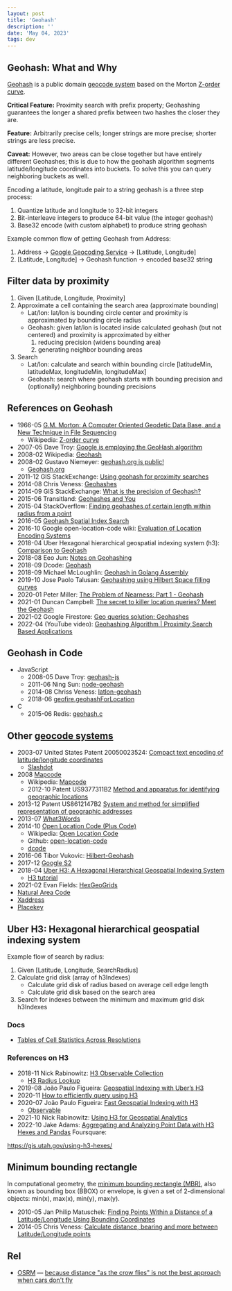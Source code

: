 ```yaml
---
layout: post
title: 'Geohash'
description: ''
date: 'May 04, 2023'
tags: dev
---
```


## Geohash: What and Why

[Geohash](https://en.wikipedia.org/wiki/Geohash) is a public domain [geocode system](https://en.wikipedia.org/wiki/Geocode#Geocode_system) based on the Morton [Z-order curve](https://en.wikipedia.org/wiki/Z-order_curve).

**Critical Feature:** Proximity search with prefix property; Geohashing guarantees the longer a shared prefix between two hashes the closer they are.

**Feature:** Arbitrarily precise cells; longer strings are more precise; shorter strings are less precise.

**Caveat:** However, two areas can be close together but have entirely different Geohashes; this is due to how the geohash algorithm segments latitude/longitude coordinates into buckets. To solve this you can query neighboring buckets as well.

Encoding a latitude, longitude pair to a string geohash is a three step process:

1. Quantize latitude and longitude to 32-bit integers
2. Bit-interleave integers to produce 64-bit value (the integer geohash)
3. Base32 encode (with custom alphabet) to produce string geohash

Example common flow of getting Geohash from Address:

1. Address → [Google Geocoding Service](https://developers.google.com/maps/documentation/javascript/geocoding) → [Latitude, Longitude]
2. [Latitude, Longitude] → Geohash function → encoded base32 string


## Filter data by proximity

1. Given [Latitude, Longitude, Proximity]
2. Approximate a cell containing the search area (approximate bounding)
    - Lat/lon: lat/lon is bounding circle center and proximity is approximated by bounding circle radius
    - Geohash: given lat/lon is located inside calculated geohash (but not centered) and proximity is approximated by either
        1. reducing precision (widens bounding area)
        2. generating neighbor bounding areas
3. Search
    - Lat/lon: calculate and search within bounding circle [latitudeMin, latitudeMax, longitudeMin, longitudeMax]
    - Geohash: search where geohash starts with bounding precision and (optionally) neighboring bounding precisions

## References on Geohash

- 1966-05 [G.M. Morton: A Computer Oriented Geodetic Data Base, and a New Technique in File Sequencing](https://dominoweb.draco.res.ibm.com/0dabf9473b9c86d48525779800566a39.html)
    - Wikipedia: [Z-order curve](https://en.wikipedia.org/wiki/Z-order_curve)
- 2007-05 Dave Troy: [Google is employing the GeoHash algorithm](https://web.archive.org/web/20111123133103/http://www.openlocation.org/?p=9)
- 2008-02 Wikipedia: [Geohash](https://en.wikipedia.org/wiki/Geohash)
- 2008-02 Gustavo Niemeyer: [geohash.org is public!](https://web.archive.org/web/20080305223755/http://blog.labix.org/#post-85)
    - [Geohash.org](http://geohash.org/site/tips.html)
- 2011-12 GIS StackExchange: [Using geohash for proximity searches](https://gis.stackexchange.com/questions/18330/using-geohash-for-proximity-searches/92331#92331)
- 2014-08 Chris Veness: [Geohashes](https://www.movable-type.co.uk/scripts/geohash.html)
- 2014-09 GIS StackExchange: [What is the precision of Geohash?](https://gis.stackexchange.com/questions/115280/what-is-the-precision-of-geohash)
- 2015-06 Transitland: [Geohashes and You](https://www.transit.land/news/2015/06/05/geohashes-and-you)
- 2015-04 StackOverflow: [Finding geohashes of certain length within radius from a point](https://stackoverflow.com/questions/36705355/finding-geohashes-of-certain-length-within-radius-from-a-point)
- 2016-05 [Geohash Spatial Index Search](https://github.com/yinqiwen/ardb/wiki/Spatial-Index)
- 2016-10 Google open-location-code wiki: [Evaluation of Location Encoding Systems](https://github.com/google/open-location-code/wiki/Evaluation-of-Location-Encoding-Systems#geohash)
- 2018-04 Uber Hexagonal hierarchical geospatial indexing system (h3): [Comparison to Geohash](https://h3geo.org/docs/comparisons/geohash)
- 2018-08 Eeo Jun: [Notes on Geohashing](https://eugene-eeo.github.io/blog/geohashing.html)
- 2018-09 Dcode: [Geohash](https://www.dcode.fr/geohash-coordinates)
- 2018-09 Michael McLoughlin: [Geohash in Golang Assembly](https://mmcloughlin.com/posts/geohash-assembly)
- 2019-10 Jose Paolo Talusan: [Geohashing using Hilbert Space filling curves](https://jpinjpblog.wordpress.com/2019/10/24/geohashing-using-hilbert-space-filling-curves/)
- 2020-01 Peter Miller: [The Problem of Nearness: Part 1 - Geohash](https://dev.to/phm200/the-problem-of-nearness-part-1-geohash-4hh8)
- 2021-01 Duncan Campbell: [The secret to killer location queries? Meet the Geohash](https://duncanacampbell.medium.com/demystifying-compound-location-queries-in-firebase-740e88a3fa9a)
- 2021-02 Google Firestore: [Geo queries solution: Geohashes](https://cloud.google.com/firestore/docs/solutions/geoqueries#solution_geohashes)
- 2022-04 (YouTube video): [Geohashing Algorithm | Proximity Search Based Applications](https://youtu.be/6uhSpLjGLgo)

## Geohash in Code

- JavaScript
    - 2008-05 Dave Troy: [geohash-js](https://github.com/davetroy/geohash-js)
    - 2011-06 Ning Sun: [node-geohash](https://github.com/sunng87/node-geohash)
    - 2014-08 Chriss Veness: [latlon-geohash](https://github.com/chrisveness/latlon-geohash)
    - 2018-06 [geofire.geohashForLocation](https://github.com/firebase/geofire-js/blob/master/packages/geofire-common/src/index.ts#L146)
- C
    - 2015-06 Redis: [geohash.c](https://github.com/redis/redis/blob/fc0c9c8097a5b2bc8728bec9cfee26817a702f09/src/geohash.c)


## Other [geocode systems](https://en.wikipedia.org/wiki/Geocode#Geocode_system)

- 2003-07 United States Patent 20050023524: [Compact text encoding of latitude/longitude coordinates](https://patents.google.com/patent/US20050023524A1/en)
    - [Slashdot](https://yro.slashdot.org/story/05/02/06/1437236/microsoft-seeks-latitudelongitude-patent)
- 2008 [Mapcode](https://www.mapcode.com/)
    - Wikipedia: [Mapcode](https://en.wikipedia.org/wiki/Mapcode#:~:text=The%20mapcode%20system%20was%20developed,opened%20up%20for%20civilian%20use.)
    - 2012-10 Patent US9377311B2 [Method and apparatus for identifying geographic locations](https://patents.google.com/patent/US9377311/en)
- 2013-12 Patent US8612147B2 [System and method for simplified representation of geographic addresses](https://patents.google.com/patent/US8612147B2/en)
- 2013-07 [What3Words](https://what3words.com/)
- 2014-10 [Open Location Code (Plus Code)](https://maps.google.com/pluscodes/)
    - Wikipedia: [Open Location Code](https://en.wikipedia.org/wiki/Open_Location_Code)
    - Github: [open-location-code](https://github.com/google/open-location-code)
    - [dcode](https://www.dcode.fr/open-location-code)
- 2016-06 Tibor Vukovic: [Hilbert-Geohash](https://ntnuopen.ntnu.no/ntnu-xmlui/bitstream/handle/11250/2404058/14938_FULLTEXT.pdf?sequence=1)
- 2017-12 [Google S2](https://opensource.googleblog.com/2017/12/announcing-s2-library-geometry-on-sphere.html)
- 2018-04 [Uber H3: A Hexagonal Hierarchical Geospatial Indexing System](https://h3geo.org/)
    - [H3 tutorial](https://observablehq.com/@nrabinowitz/h3-tutorial-intro-to-h3-js-v4)
- 2021-02 Evan Fields: [HexGeoGrids](https://evanfields.github.io/No-Perfect-Geo-Grid/)
- [Natural Area Code](https://wikimili.com/en/Natural_Area_Code)
- [Xaddress](https://xaddress.org/)
- [Placekey](https://www.placekey.io/)

## Uber H3: Hexagonal hierarchical geospatial indexing system

Example flow of search by radius:

1. Given [Latitude, Longitude, SearchRadius]
2. Calculate grid disk (array of h3Indexes)
    - Calculate grid disk of radius based on average cell edge length
    - Calculate grid disk based on the search area
3. Search for indexes between the minimum and maximum grid disk h3Indexes

### Docs
- [Tables of Cell Statistics Across Resolutions](https://h3geo.org/docs/core-library/restable/)

### References on H3

- 2018-11 Nick Rabinowitz: [H3 Observable Collection](https://observablehq.com/collection/@nrabinowitz/h3)
    - [H3 Radius Lookup](https://observablehq.com/@nrabinowitz/h3-radius-lookup)
- 2019-08 João Paulo Figueira: [Geospatial Indexing with Uber’s H3](https://towardsdatascience.com/geospatial-indexing-with-ubers-h3-766399b690c)
- 2020-11 [How to efficiently query using H3](https://github.com/uber/h3-js/issues/100)
- 2020-07 João Paulo Figueira: [Fast Geospatial Indexing with H3](https://towardsdatascience.com/fast-geospatial-indexing-with-h3-90e862482585)
    - [Observable](https://observablehq.com/@zmarois-dataminr/h3-radius-lookup-using-figueiras-approach)
- 2021-10 Nick Rabinowitz: [Using H3 for Geospatial Analytics](https://location.foursquare.com/resources/reports-and-insights/ebook/how-to-use-h3-for-geospatial-analytics/)
- 2022-10 Jake Adams: [Aggregating and Analyzing Point Data with H3 Hexes and Pandas](https://gis.utah.gov/using-h3-hexes/)
Foursquare:

https://gis.utah.gov/using-h3-hexes/

## Minimum bounding rectangle

In computational geometry, the [minimum bounding rectangle (MBR)](https://en.wikipedia.org/wiki/Minimum_bounding_rectangle), also known as bounding box (BBOX) or envelope, is given a set of 2-dimensional objects: min(x), max(x), min(y), max(y).

- 2010-05 Jan Philip Matuschek: [Finding Points Within a Distance of a Latitude/Longitude Using Bounding Coordinates](http://janmatuschek.de/LatitudeLongitudeBoundingCoordinates)
- 2014-05 Chris Veness: [Calculate distance, bearing and more between Latitude/Longitude points](http://www.movable-type.co.uk/scripts/latlong.html)

## Rel

- [OSRM](https://project-osrm.org/) — [because distance "as the crow flies" is not the best approach when cars don't fly](https://github.com/uber/h3-js/issues/101#issuecomment-728683814)
